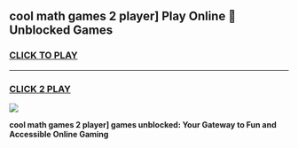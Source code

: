 
## cool math games 2 player] Play Online 👋 Unblocked Games
<h3>
<a href="https://news.freeplayer.one?title=cool_math_games_2_player]&ref=17CMG">CLICK TO PLAY</a></h3>
<hr>

<h3>
<a href="https://news.freeplayer.one?title=cool_math_games_2_player]&ref=17CMG">CLICK 2 PLAY</a>
  
</h3>

<a href="https://news.freeplayer.one?title=cool_math_games_2_player]&ref=17CMG/"><img src="https://clearcache.store/games.png"></a>


**cool math games 2 player] games unblocked: Your Gateway to Fun and Accessible Online Gaming**
